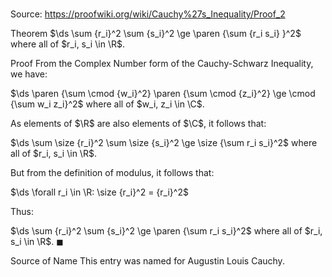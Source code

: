 # 

Source: https://proofwiki.org/wiki/Cauchy%27s_Inequality/Proof_2

Theorem
$\ds \sum {r_i}^2 \sum {s_i}^2 \ge \paren {\sum {r_i s_i} }^2$
where all of $r_i, s_i \in \R$.


Proof
From the Complex Number form of the Cauchy-Schwarz Inequality, we have:

$\ds \paren {\sum \cmod {w_i}^2} \paren {\sum \cmod {z_i}^2} \ge \cmod {\sum w_i z_i}^2$
where all of $w_i, z_i \in \C$.

As elements of $\R$ are also elements of $\C$, it follows that:

$\ds \sum \size {r_i}^2 \sum \size {s_i}^2 \ge \size {\sum r_i s_i}^2$
where all of $r_i, s_i \in \R$.

But from the definition of modulus, it follows that:

$\ds \forall r_i \in \R: \size {r_i}^2 = {r_i}^2$

Thus:

$\ds \sum {r_i}^2 \sum {s_i}^2 \ge \paren {\sum r_i s_i}^2$
where all of $r_i, s_i \in \R$.
$\blacksquare$


Source of Name
This entry was named for Augustin Louis Cauchy.





